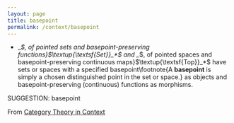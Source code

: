 ```yaml
---
layout: page
title: basepoint
permalink: /context/basepoint
---
```

-  _*$, of pointed sets and basepoint-preserving functions}$\textup{\textsf{Set}}_*$ and _*$, of pointed spaces and basepoint-preserving continuous maps}$\textup{\textsf{Top}}_*$ have sets or spaces with a specified basepoint\footnote{A **basepoint** is simply a chosen distinguished point in the set or space.} as objects and basepoint-preserving (continuous) functions as morphisms.

SUGGESTION: basepoint

From [Category Theory in Context](https://mathgloss.github.io/MathGloss/context.html)